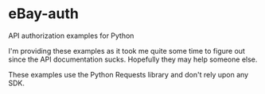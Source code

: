 # eBay-auth
API authorization examples for Python

I'm providing these examples as it took me quite some time to figure out since the API documentation sucks.
Hopefully they may help someone else.

These examples use the Python Requests library and don't rely upon any SDK.
